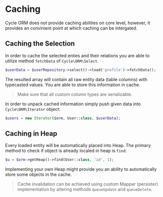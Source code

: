 # Caching
Cycle ORM does not provide caching abilities on core level, however, it provides an convinient point at which caching can be intergated.

## Caching the Selection
In order to cache the selected enties and their relations you are able to utilize method `fetchData` of `Cycle\ORM\Select`.

```php
$userData = $userRepository->select()->load('profile')->fetchData();
```

The resulted array will contain all raw entity data (table columns) with typecasted values. You are able to store this information
in cache.

> Make sure that all custom column types are serializable.

In order to unpack cached information simply push given data into `Cycle\ORM\Iterator` object:

```php
$users = new Iterator($orm, User::class, $userData);
```

## Caching in Heap
Every loaded entity will be automatically placed into Heap. The primary method to check if object is already localed in heap is `find`:

```php
$u = $orm->getHeap()->find(User::class, 'id', 1);
```

Implementing your own Heap might provide you an ability to automatically store some objects in the cache.

> Cache invalidation can be achieved using custom Mapper (persister) implementation by altering methods `queueUpdate` and `queueDelete`.
